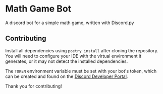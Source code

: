 # Math Game Bot
A discord bot for a simple math game, written with Discord.py

## Contributing

Install all dependencies using `poetry install` after cloning the repository. You will need to configure your IDE with the virtual environment it generates, or it may not detect the installed dependencies.

The `TOKEN` environment variable must be set with your bot's token, which can be created and found on the [Discord Developer Portal](https://discord.com/developers/).

Thank you for contributing!